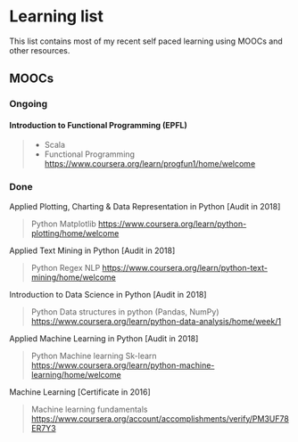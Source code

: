 # Learning list

This list contains most of my recent self paced learning using MOOCs and
other resources.

## MOOCs

### Ongoing
#### Introduction to Functional Programming (EPFL)
> - Scala
> - Functional Programming
> https://www.coursera.org/learn/progfun1/home/welcome

### Done
Applied Plotting, Charting & Data Representation in Python [Audit in 2018]
> Python
> Matplotlib
> https://www.coursera.org/learn/python-plotting/home/welcome

Applied Text Mining in Python [Audit in 2018]
> Python
> Regex
> NLP
> https://www.coursera.org/learn/python-text-mining/home/welcome

Introduction to Data Science in Python [Audit in 2018]
> Python
> Data structures in python (Pandas, NumPy)
> https://www.coursera.org/learn/python-data-analysis/home/week/1

Applied Machine Learning in Python [Audit in 2018]
> Python
> Machine learning
> Sk-learn
> https://www.coursera.org/learn/python-machine-learning/home/welcome

Machine Learning [Certificate in 2016]
> Machine learning fundamentals
> https://www.coursera.org/account/accomplishments/verify/PM3UF78ER7Y3

